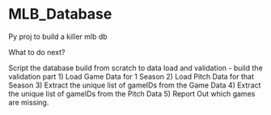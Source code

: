 # MLB_Database
Py proj to build a killer mlb db

What to do next?

Script the database build from scratch to data load and validation
    - build the validation part
        1) Load Game Data for 1 Season
        2) Load Pitch Data for that Season
        3) Extract the unique list of gameIDs from the Game Data
        4) Extract the unique list of gameIDs from the Pitch Data
        5) Report Out which games are missing.